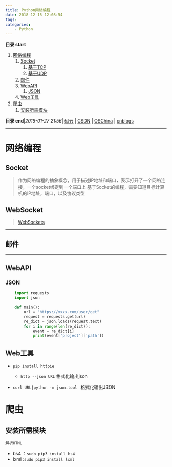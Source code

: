 ```yaml
---
title: Python网络编程
date: 2018-12-15 12:08:54
tags: 
categories: 
    - Python
---
```


**目录 start**
 
1. [网络编程](#网络编程)
    1. [Socket](#socket)
        1. [基于TCP](#基于tcp)
        1. [基于UDP](#基于udp)
    1. [邮件](#邮件)
    1. [WebAPI](#webapi)
        1. [JSON](#json)
    1. [Web工具](#web工具)
1. [爬虫](#爬虫)
    1. [安装所需模块](#安装所需模块)

**目录 end**|_2019-01-27 21:56_| [码云](https://gitee.com/gin9) | [CSDN](http://blog.csdn.net/kcp606) | [OSChina](https://my.oschina.net/kcp1104) | [cnblogs](http://www.cnblogs.com/kuangcp)
****************************************
# 网络编程
## Socket
> 作为网络编程的抽象概念，用于描述IP地址和端口，表示打开了一个网络连接，一个socket绑定到一个端口上
> 基于Socket的编程，需要知道目标计算机的IP地址，端口，以及协议类型

## WebSocket
> [WebSockets](https://www.fullstackpython.com/websockets.html)

****************

## 邮件

***************

## WebAPI
### JSON
```python
    import requests
    import json

    def main():
        url = "https://xxxx.com/user/get"
        request = requests.get(url)
        re_dict = json.loads(request.text)
        for i in range(len(re_dict)):
            event = re_dict[i]
            print(event['project']['path'])
```

## Web工具
- `pip install httpie` 
    - `http --json URL` 格式化输出json

- `curl URL|python -m json.tool ` 格式化输出JSON

# 爬虫
## 安装所需模块

`解析HTML`
- bs4 ：`sudo pip3 install bs4`
- lxml :`sudo pip3 install lxml`
